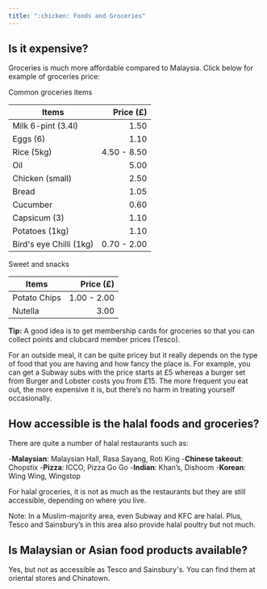 ```yaml
---
title: ":chicken: Foods and Groceries"
---
```


## Is it expensive?

Groceries is much more affordable compared to Malaysia. Click below for example of groceries price:

<Accordion title="Groceries price example">

<Layout>

<div>

Common groceries items

| Items                   |   Price (£) |
| ----------------------- | ----------: |
| Milk 6-pint (3.4l)      |        1.50 |
| Eggs (6)                |        1.10 |
| Rice (5kg)              | 4.50 - 8.50 |
| Oil                     |        5.00 |
| Chicken (small)         |        2.50 |
| Bread                   |        1.05 |
| Cucumber                |        0.60 |
| Capsicum (3)            |        1.10 |
| Potatoes (1kg)          |        1.10 |
| Bird's eye Chilli (1kg) | 0.70 - 2.00 |

</div>

<div>

Sweet and snacks

| Items        |   Price (£) |
| ------------ | ----------: |
| Potato Chips | 1.00 - 2.00 |
| Nutella      |        3.00 |

</div>

</Layout>

</Accordion>

**Tip:** A good idea is to get membership cards for groceries so that you can collect points and clubcard member prices (Tesco).

For an outside meal, it can be quite pricey but it really depends on the type of food that you are having and how fancy the place is. For example, you can get a Subway subs with the price starts at £5 whereas a burger set from Burger and Lobster costs you from £15. The more frequent you eat out, the more expensive it is, but there’s no harm in treating yourself occasionally.

## How accessible is the halal foods and groceries?

There are quite a number of halal restaurants such as:

-**Malaysian**: Malaysian Hall, Rasa Sayang, Roti King 
-**Chinese takeout**: Chopstix 
-**Pizza**: ICCO, Pizza Go Go 
-**Indian**: Khan’s, Dishoom 
-**Korean**: Wing Wing, Wingstop

For halal groceries, it is not as much as the restaurants but they are still accessible, depending on where you live.

Note: In a Muslim-majority area, even Subway and KFC are halal. Plus, Tesco and Sainsbury’s in this area also provide halal poultry but not much.

## Is Malaysian or Asian food products available?

Yes, but not as accessible as Tesco and Sainsbury's. You can find them at oriental stores and Chinatown.

